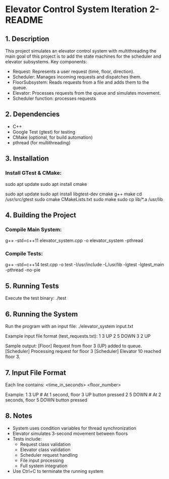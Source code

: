 
# Elevator Control System  Iteration 2- README


## 1. Description

This project simulates an elevator control system with multithreading the main goal of this project is to add the state machines for the scheduler and elevator subsystems. Key components:
- Request: Represents a user request (time, floor, direction).
- Scheduler: Manages incoming requests and dispatches them.
- FloorSubsystem: Reads requests from a file and adds them to the queue.
- Elevator: Processes requests from the queue and simulates movement.
- Scheduler function: processes requests


## 2. Dependencies

- C++ 
- Google Test (gtest) for testing
- CMake (optional, for build automation)
- pthread (for multithreading)


## 3. Installation

### Install GTest & CMake:
sudo apt update
sudo apt install cmake

sudo apt update
sudo apt install libgtest-dev cmake g++ make
cd /usr/src/gtest
sudo cmake CMakeLists.txt
sudo make
sudo cp lib/*.a /usr/lib


## 4. Building the Project

### Compile Main System:
g++ -std=c++11 elevator_system.cpp -o elevator_system -pthread

### Compile Tests:
g++ -std=c++14 test.cpp -o test -I/usr/include -L/usr/lib -lgtest -lgtest_main -pthread -no-pie


## 5. Running Tests

Execute the test binary:
./test


## 6. Running the System

Run the program with an input file:
./elevator_system input.txt

Example input file format (test_requests.txt):
1 3 UP
2 5 DOWN
3 2 UP

Sample output:
[Floor] Request from floor 3 (UP) added to queue.
[Scheduler]  Processing request for floor 3 
[Scheduler] Elevator 10 reached floor 3.


## 7. Input File Format

Each line contains:
<time_in_seconds> <floor_number> <direction>

Example:
1 3 UP    # At 1 second, floor 3 UP button pressed
2 5 DOWN  # At 2 seconds, floor 5 DOWN button pressed


## 8. Notes

- System uses condition variables for thread synchronization
- Elevator simulates 3-second movement between floors
- Tests include:
  * Request class validation
  * Elevator class validation
  * Scheduler request handling
  * File input processing
  * Full system integration
- Use Ctrl+C to terminate the running system
